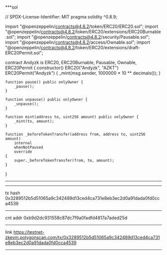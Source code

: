 ***sol

// SPDX-License-Identifier: MIT
pragma solidity ^0.8.9;

import "@openzeppelin/contracts@4.8.2/token/ERC20/ERC20.sol";
import "@openzeppelin/contracts@4.8.2/token/ERC20/extensions/ERC20Burnable.sol";
import "@openzeppelin/contracts@4.8.2/security/Pausable.sol";
import "@openzeppelin/contracts@4.8.2/access/Ownable.sol";
import "@openzeppelin/contracts@4.8.2/token/ERC20/extensions/draft-ERC20Permit.sol";

contract Andyzk is ERC20, ERC20Burnable, Pausable, Ownable, ERC20Permit {
    constructor() ERC20("Andyzk", "AZKT") ERC20Permit("Andyzk") {
        _mint(msg.sender, 1000000 * 10 ** decimals());
    }

    function pause() public onlyOwner {
        _pause();
    }

    function unpause() public onlyOwner {
        _unpause();
    }

    function mint(address to, uint256 amount) public onlyOwner {
        _mint(to, amount);
    }

    function _beforeTokenTransfer(address from, address to, uint256 amount)
        internal
        whenNotPaused
        override
    {
        super._beforeTokenTransfer(from, to, amount);
    }
}
***

***
tx hash 0x3289512b5d51065a9c342489d13ced4ca731e8eb3ec2d0a91dada0fd0cca4539
***
cnt addr 0xb9d2dc931558c87dc7f9a0fadfd4817a7aded25d
***
link https://testnet-zkevm.polygonscan.com/tx/0x3289512b5d51065a9c342489d13ced4ca731e8eb3ec2d0a91dada0fd0cca4539
***
